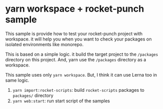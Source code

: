 # yarn workspace + rocket-punch sample

This sample is provide how to test your rocket-punch project with workspace. it will help you when you want to check your packages on isolated environments like monorepo.

This is based on a simple logic. it build the target project to the `/packages` directory on this project. And, yarn use the `/packages` directory as a workspace.

This sample uses only `yarn workspace`. But, I think it can use Lerna too in same logic.

1. `yarn import:rocket-scripts`: build `rocket-scripts` packages to `packages/` directory
2. `yarn web:start`: run start script of the samples
